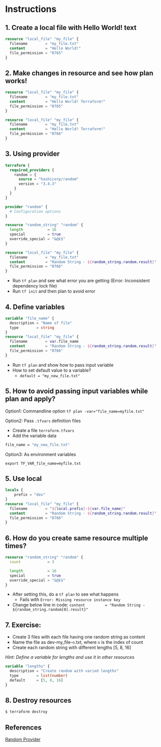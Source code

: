 # Instructions
## 1. Create a local file with Hello World! text
```terraform
resource "local_file" "my_file" {
  filename        = "my_file.txt"
  content         = "Hello World!"
  file_permission = "0765"
}
```
## 2. Make changes in resource and see how plan works!
```terraform
resource "local_file" "my_file" {
  filename        = "my_file.txt"
  content         = "Hello World! Terraform!"
  file_permission = "0765"
}
```
```terraform
resource "local_file" "my_file" {
  filename        = "my_file.txt"
  content         = "Hello World! Terraform!"
  file_permission = "0766"
}
```
## 3. Using provider

```terraform
terraform {
  required_providers {
    random = {
      source = "hashicorp/random"
      version = "3.4.3"
    }
  }
}

provider "random" {
  # Configuration options
}

resource "random_string" "random" {
  length           = 16
  special          = true
  override_special = "&@£$"
}

resource "local_file" "my_file" {
  filename        = "my_file.txt"
  content         = "Random String - ${random_string.random.result}"
  file_permission = "0766"
}
```
- Run `tf plan` and see what error you are getting (Error: Inconsistent dependency lock file)
- Run `tf init` and then plan to avoid error

## 4. Define variables
```terraform
variable "file_name" {
  description = "Name of file"
  type        = string
}
resource "local_file" "my_file" {
  filename        = var.file_name
  content         = "Random String - ${random_string.random.result}"
  file_permission = "0766"
}
```
- Run `tf plan` and show how to pass input variable
- How to set default value to a variable?
  - `default = "my_new_file.txt"`

## 5. How to avoid passing input variables while plan and apply?
Option1: Commandline option
`tf plan -var="file_name=myfile.txt"`

Option2: Pass `.tfvars` definition files
- Create a file `terraform.tfvars`
- Add the variable data
```bash
file_name = "my_new_file.txt"
```
Option3: As environment variables

`export TF_VAR_file_name=myfile.txt`

## 5. Use local
```terraform
locals {
    prefix = "dev"
}
resource "local_file" "my_file" {
  filename        = "${local.prefix}-${var.file_name}"
  content         = "Random String - ${random_string.random.result}"
  file_permission = "0766"
}
```

## 6. How do you create same resource multiple times?
```terraform
resource "random_string" "random" {
  count            = 3

  length           = 16
  special          = true
  override_special = "&@£$"
}
```
- After setting this, do a `tf plan` to see what happens
  - Fails with `Error: Missing resource instance key`
- Change below line in code:
`content         = "Random String - ${random_string.random[0].result}"`

## 7. Exercise:
- Create 3 files with each file having one random string as content
- Name the file as dev-my_file-`n`.txt, where `n` is the index of count
- Create each random string with different lengths [5, 8, 16]

*Hint: Define a variable for lengths and use it in other resources*
```terraform
variable "lengths" {
  description = "Create random with varied lengths"
  type        = list(number)
  default     = [5, 8, 16]
}
```

## 8. Destroy resources
```bash
$ terraform destroy
```

## References
[Random Provider](https://registry.terraform.io/providers/hashicorp/random/latest/docs)